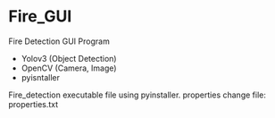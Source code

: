 # Fire_GUI

Fire Detection GUI Program
 - Yolov3 (Object Detection)
 - OpenCV (Camera, Image)
 - pyisntaller

Fire_detection executable file using pyinstaller.
properties change file: properties.txt
